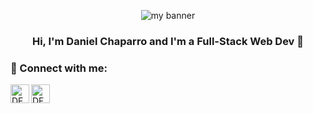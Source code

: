 <p align="center">
  <img src="https://github.com/DFCH9503/DFCH9503/assets/112893233/9b98d52e-ed70-4fff-abf6-d4c775645da9.png" alt="my banner">
</p>

<h3 align="center">
Hi, I'm Daniel Chaparro and I'm a Full-Stack Web Dev 👋
</h3>

### 🤝 Connect with me:

<a href="https://www.linkedin.com/in/dfch9503/"><img align="left" src="https://raw.githubusercontent.com/yushi1007/yushi1007/main/images/linkedin.svg" alt="DFCH9503 | LinkedIn" width="30px"/></a>
<a href="https://instagram.com/yushi.95"><img align="left" src="https://raw.githubusercontent.com/yushi1007/yushi1007/main/images/instagram.svg" alt="DFCH9503 | Instagram" width="30px"/></a>
</br>

<!--
**DFCH9503/DFCH9503** is a ✨ _special_ ✨ repository because its `README.md` (this file) appears on your GitHub profile.

Here are some ideas to get you started:

- 🔭 I’m currently working on Node.js backend
- 🌱 I’m currently learning FULLSTACK Dev
- 👯 I’m looking to collaborate on ...
- 🤔 I’m looking for help with ...
- 💬 Ask me about ...
- 📫 How to reach me: ...
- 😄 Pronouns: ...
- ⚡ Fun fact: I'm a Mechanical engineer and love F1
-->
